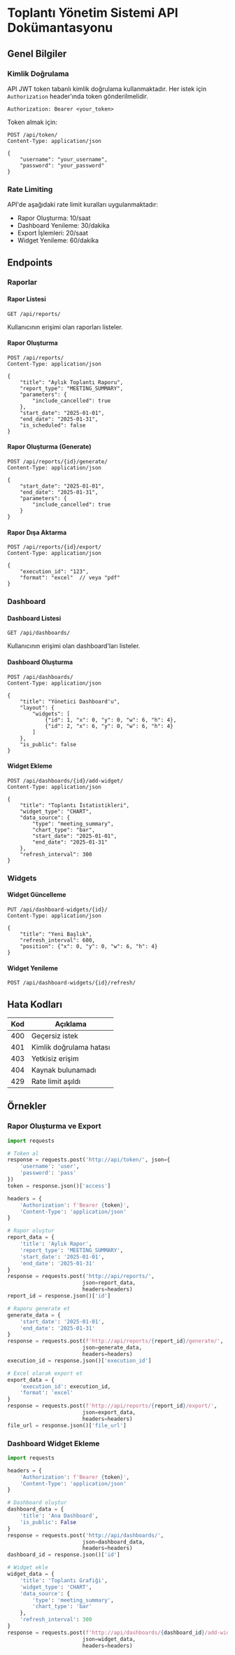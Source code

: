 # Toplantı Yönetim Sistemi API Dokümantasyonu

## Genel Bilgiler

### Kimlik Doğrulama

API JWT token tabanlı kimlik doğrulama kullanmaktadır. Her istek için `Authorization` header'ında token gönderilmelidir.

```
Authorization: Bearer <your_token>
```

Token almak için:

```http
POST /api/token/
Content-Type: application/json

{
    "username": "your_username",
    "password": "your_password"
}
```

### Rate Limiting

API'de aşağıdaki rate limit kuralları uygulanmaktadır:

* Rapor Oluşturma: 10/saat
* Dashboard Yenileme: 30/dakika
* Export İşlemleri: 20/saat
* Widget Yenileme: 60/dakika

## Endpoints

### Raporlar

#### Rapor Listesi

```http
GET /api/reports/
```

Kullanıcının erişimi olan raporları listeler.

#### Rapor Oluşturma

```http
POST /api/reports/
Content-Type: application/json

{
    "title": "Aylık Toplantı Raporu",
    "report_type": "MEETING_SUMMARY",
    "parameters": {
        "include_cancelled": true
    },
    "start_date": "2025-01-01",
    "end_date": "2025-01-31",
    "is_scheduled": false
}
```

#### Rapor Oluşturma (Generate)

```http
POST /api/reports/{id}/generate/
Content-Type: application/json

{
    "start_date": "2025-01-01",
    "end_date": "2025-01-31",
    "parameters": {
        "include_cancelled": true
    }
}
```

#### Rapor Dışa Aktarma

```http
POST /api/reports/{id}/export/
Content-Type: application/json

{
    "execution_id": "123",
    "format": "excel"  // veya "pdf"
}
```

### Dashboard

#### Dashboard Listesi

```http
GET /api/dashboards/
```

Kullanıcının erişimi olan dashboard'ları listeler.

#### Dashboard Oluşturma

```http
POST /api/dashboards/
Content-Type: application/json

{
    "title": "Yönetici Dashboard'u",
    "layout": {
        "widgets": [
            {"id": 1, "x": 0, "y": 0, "w": 6, "h": 4},
            {"id": 2, "x": 6, "y": 0, "w": 6, "h": 4}
        ]
    },
    "is_public": false
}
```

#### Widget Ekleme

```http
POST /api/dashboards/{id}/add-widget/
Content-Type: application/json

{
    "title": "Toplantı İstatistikleri",
    "widget_type": "CHART",
    "data_source": {
        "type": "meeting_summary",
        "chart_type": "bar",
        "start_date": "2025-01-01",
        "end_date": "2025-01-31"
    },
    "refresh_interval": 300
}
```

### Widgets

#### Widget Güncelleme

```http
PUT /api/dashboard-widgets/{id}/
Content-Type: application/json

{
    "title": "Yeni Başlık",
    "refresh_interval": 600,
    "position": {"x": 0, "y": 0, "w": 6, "h": 4}
}
```

#### Widget Yenileme

```http
POST /api/dashboard-widgets/{id}/refresh/
```

## Hata Kodları

| Kod | Açıklama |
|-----|-----------|
| 400 | Geçersiz istek |
| 401 | Kimlik doğrulama hatası |
| 403 | Yetkisiz erişim |
| 404 | Kaynak bulunamadı |
| 429 | Rate limit aşıldı |

## Örnekler

### Rapor Oluşturma ve Export

```python
import requests

# Token al
response = requests.post('http://api/token/', json={
    'username': 'user',
    'password': 'pass'
})
token = response.json()['access']

headers = {
    'Authorization': f'Bearer {token}',
    'Content-Type': 'application/json'
}

# Rapor oluştur
report_data = {
    'title': 'Aylık Rapor',
    'report_type': 'MEETING_SUMMARY',
    'start_date': '2025-01-01',
    'end_date': '2025-01-31'
}
response = requests.post('http://api/reports/', 
                        json=report_data,
                        headers=headers)
report_id = response.json()['id']

# Raporu generate et
generate_data = {
    'start_date': '2025-01-01',
    'end_date': '2025-01-31'
}
response = requests.post(f'http://api/reports/{report_id}/generate/',
                        json=generate_data,
                        headers=headers)
execution_id = response.json()['execution_id']

# Excel olarak export et
export_data = {
    'execution_id': execution_id,
    'format': 'excel'
}
response = requests.post(f'http://api/reports/{report_id}/export/',
                        json=export_data,
                        headers=headers)
file_url = response.json()['file_url']
```

### Dashboard Widget Ekleme

```python
import requests

headers = {
    'Authorization': f'Bearer {token}',
    'Content-Type': 'application/json'
}

# Dashboard oluştur
dashboard_data = {
    'title': 'Ana Dashboard',
    'is_public': False
}
response = requests.post('http://api/dashboards/',
                        json=dashboard_data,
                        headers=headers)
dashboard_id = response.json()['id']

# Widget ekle
widget_data = {
    'title': 'Toplantı Grafiği',
    'widget_type': 'CHART',
    'data_source': {
        'type': 'meeting_summary',
        'chart_type': 'bar'
    },
    'refresh_interval': 300
}
response = requests.post(f'http://api/dashboards/{dashboard_id}/add-widget/',
                        json=widget_data,
                        headers=headers)
```
